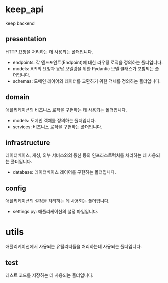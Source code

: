 # keep_api

keep backend

## presentation

HTTP 요청을 처리하는 데 사용되는 폴더입니다.

- endpoints: 각 엔드포인트(Endpoint)에 대한 라우팅 로직을 정의하는 폴더입니다.
- models: API의 요청과 응답 모델링을 위한 Pydantic 모델 클래스가 포함되는 폴더입니다.
- schemas: 도메인 레이어와 데이터를 교환하기 위한 객체를 정의하는 폴더입니다.

## domain

애플리케이션의 비즈니스 로직을 구현하는 데 사용되는 폴더입니다.

- models: 도메인 객체를 정의하는 폴더입니다.
- services: 비즈니스 로직을 구현하는 폴더입니다.

## infrastructure

데이터베이스, 캐싱, 외부 서비스와의 통신 등의 인프라스트럭처를 처리하는 데 사용되는 폴더입니다.

- database: 데이터베이스 레이어를 구현하는 폴더입니다.

## config

애플리케이션의 설정을 처리하는 데 사용되는 폴더입니다.

- settings.py: 애플리케이션의 설정 파일입니다.

# utils

애플리케이션에서 사용되는 유틸리티들을 처리하는데 사용되는 폴더입니다.

## test

테스트 코드를 저장하는 데 사용되는 폴더입니다.
